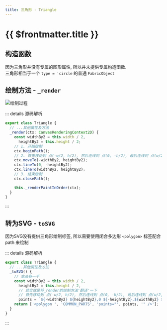 ```yaml
---
title: 三角形 - Triangle
---
```


# {{ $frontmatter.title }}

## 构造函数

因为三角形并没有专属的图形属性, 所以并未提供专属构造函数.  
三角形相当于一个 `type = 'circle` 的普通 `FabricObject`

## 绘制方法 - `_render`

![绘制过程](https://s2.loli.net/2022/11/30/neaITyGHtAmbqU8.png)

::: details 源码解析

```ts
export class Triangle {
  // ...其他属性及方法
  _render(ctx: CanvasRenderingContext2D) {
    const widthBy2 = this.width / 2,
      heightBy2 = this.height / 2;
    // 1. 开始绘制
    ctx.beginPath();
    // 2. 首先移动到 点(-w/2, h/2), 然后连线到 点(0, -h/2), 最后连线到 点(w/2, h/2)
    ctx.moveTo(-widthBy2, heightBy2);
    ctx.lineTo(0, -heightBy2);
    ctx.lineTo(widthBy2, heightBy2);
    // 3. 结束绘制
    ctx.closePath();

    this._renderPaintInOrder(ctx);
  }
}
```

:::

## 转为SVG - `toSVG`

因为SVG没有提供三角形绘制标签, 所以需要使用闭合多边形 `<polygon>` 标签配合 path
来绘制

::: details 源码解析

```ts
export class Triangle {
  // ...其他属性及方法
  _toSVG() {
    // 宽高各一半
    const widthBy2 = this.width / 2,
      heightBy2 = this.height / 2,
      // 其实就是将_render的绘制方法'翻译'一下
      // 首先移动到 点(-w/2, h/2), 然后连线到 点(0, -h/2), 最后连线到 点(w/2, h/2)
      points = `${-widthBy2} ${heightBy2},0 ${-heightBy2},${widthBy2} ${heightBy2}`;
    return ['<polygon ', 'COMMON_PARTS', 'points="', points, '" />'];
  }
}
```

:::

